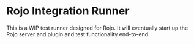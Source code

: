 # Rojo Integration Runner
This is a WIP test runner designed for Rojo. It will eventually start up the Rojo server and plugin and test functionality end-to-end.